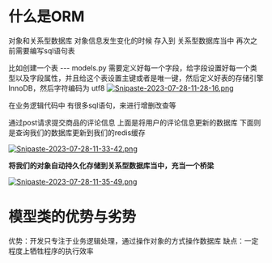 # 什么是ORM
对象和关系型数据库
对象信息发生变化的时候 存入到 关系型数据库当中
再次之前需要编写sql语句表

比如创建一个表 --- models.py
需要定义好每一个字段，给字段设置好每一个类型以及字段属性，并且给这个表设置主键或者是唯一键，然后定义好表的存储引擎 InnoDB，然后字符编码为 utf8
[![Snipaste-2023-07-28-11-28-16.png](https://i.postimg.cc/fLL2tPdQ/Snipaste-2023-07-28-11-28-16.png)](https://postimg.cc/jWpQBZvM)

在业务逻辑代码中
有很多sql语句，来进行增删改查等

通过post请求提交商品的评论信息
上面是将用户的评论信息更新的数据库
下面则是查询我们的数据库更新到我们的redis缓存

[![Snipaste-2023-07-28-11-33-42.png](https://i.postimg.cc/dQzFFRMV/Snipaste-2023-07-28-11-33-42.png)](https://postimg.cc/Wt6C6kbB)


**将我们的对象自动持久化存储到关系型数据库当中，充当一个桥梁**

[![Snipaste-2023-07-28-11-35-49.png](https://i.postimg.cc/TPHS9Gf3/Snipaste-2023-07-28-11-35-49.png)](https://postimg.cc/hJTpDkXk)

# 模型类的优势与劣势
优势：开发只专注于业务逻辑处理，通过操作对象的方式操作数据库
缺点：一定程度上牺牲程序的执行效率
